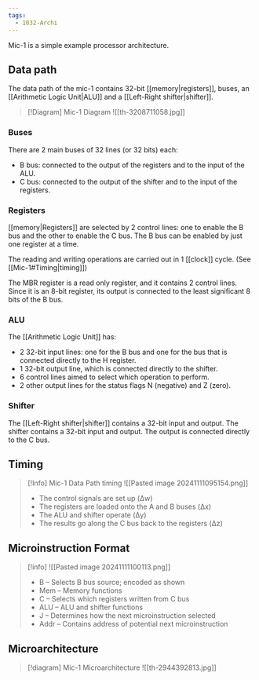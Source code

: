```yaml
---
tags:
  - 1032-Archi
---
```

Mic-1 is a simple example processor architecture.

## Data path
The data path of the mic-1 contains 32-bit [[memory|registers]], buses, an [[Arithmetic Logic Unit|ALU]] and a [[Left-Right shifter|shifter]].

> [!Diagram] Mic-1 Diagram
> ![[th-3208711058.jpg]]

### Buses
There are 2 main buses of 32 lines (or 32 bits) each:
- B bus: connected to the output of the registers and to the input of the ALU.
- C bus: connected to the output of the shifter and to the input of the registers.

### Registers
[[memory|Registers]] are selected by 2 control lines: one to enable the B bus and the other to enable the C bus. The B bus can be enabled by just one register at a time.

The reading and writing operations are carried out in 1 [[clock]] cycle. (See [[Mic-1#Timing|timing]])

The MBR register is a read only register, and it contains 2 control lines. Since it is an 8-bit register, its output is connected to the least significant 8 bits of the B bus.

### ALU
The [[Arithmetic Logic Unit]] has:
- 2 32-bit input lines: one for the B bus and one for the bus that is connected directly to the H register.
- 1 32-bit output line, which is connected directly to the shifter.
- 6 control lines aimed to select which operation to perform.
- 2 other output lines for the status flags N (negative) and Z (zero).

### Shifter
The [[Left-Right shifter|shifter]] contains a 32-bit input and output. The shifter contains a 32-bit input and output. The output is connected directly to the C bus.

## Timing

> [!Info] Mic-1 Data Path timing
> ![[Pasted image 20241111095154.png]]
> - The control signals are set up (Δw)  
>- The registers are loaded onto the A and B buses (Δx)  
>- The ALU and shifter operate (Δy)  
>- The results go along the C bus back to the registers (Δz)

## Microinstruction Format

> [!info]
> ![[Pasted image 20241111100113.png]]
> - B – Selects B bus source; encoded as shown  
> - Mem – Memory functions  
> - C – Selects which registers written from C bus  
> - ALU – ALU and shifter functions  
> - J – Determines how the next microinstruction selected  
> - Addr – Contains address of potential next microinstruction

## Microarchitecture

> [!diagram] Mic-1 Microarchitecture
> ![[th-2944392813.jpg]]
